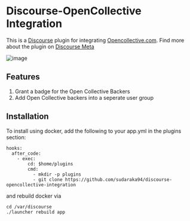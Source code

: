# Discourse-OpenCollective Integration

This is a [Discourse](https://discourse.org) plugin for integrating [Opencollective.com](https://Opencollective.com). Find more about the plugin on [Discourse Meta](https://meta.discourse.org/t/discourse-opencollective-integration/69813)

![image](https://user-images.githubusercontent.com/15868287/34782946-35e80282-f650-11e7-9bfd-b40da33df1e5.png)

## Features
1. Grant a badge for the Open Collective Backers
2. Add Open Collective backers into a seperate user group 
## Installation

To install using docker, add the following to your app.yml in the plugins section:

```
hooks:
  after_code:
    - exec:
        cd: $home/plugins
        cmd:
          - mkdir -p plugins
          - git clone https://github.com/sudaraka94/discourse-opencollective-integration
```

and rebuild docker via

```
cd /var/discourse
./launcher rebuild app
```

